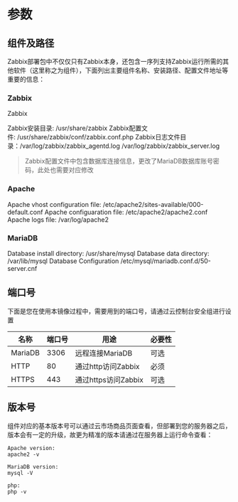 # 参数

## 组件及路径

Zabbix部署包中不仅仅只有Zabbix本身，还包含一序列支持Zabbix运行所需的其他软件（这里称之为组件），下面列出主要组件名称、安装路径、配置文件地址等重要的信息：

### Zabbix

Zabbix

Zabbix安装目录: /usr/share/zabbix
Zabbix配置文件: /usr/share/zabbix/conf/zabbix.conf.php
Zabbix日志文件目录：/var/log/zabbix/zabbix_agentd.log   /var/log/zabbix/zabbix_server.log

> Zabbix配置文件中包含数据库连接信息，更改了MariaDB数据库账号密码，此处也需要对应修改

### Apache
Apache vhost configuration file: /etc/apache2/sites-available/000-default.conf
Apache configuaration file: /etc/apache2/apache2.conf
Apache logs file: /var/log/apache2

### MariaDB
Database install directory: /usr/share/mysql 
Database data directory: /var/lib/mysql 
Database Configuration /etc/mysql/mariadb.conf.d/50-server.cnf


## 端口号

下面是您在使用本镜像过程中，需要用到的端口号，请通过云控制台安全组进行设置

| 名称 | 端口号 | 用途 |  必要性 |
| --- | --- | --- | --- |
| MariaDB | 3306 | 远程连接MariaDB | 可选 |
| HTTP | 80 | 通过http访问Zabbix | 必须 |
| HTTPS | 443 | 通过https访问Zabbix | 可选 |

## 版本号

组件对应的基本版本号可以通过云市场商品页面查看，但部署到您的服务器之后，版本会有一定的升级，故更为精准的版本请通过在服务器上运行命令查看：

```shell
Apache version:
apache2 -v

MariaDB version:
mysql -V

php:
php -v
```